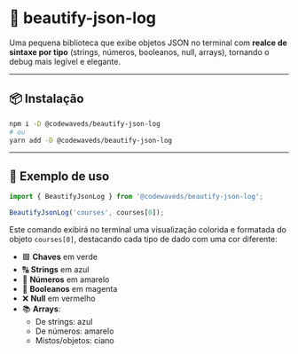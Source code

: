 # 🎨 beautify-json-log

Uma pequena biblioteca que exibe objetos JSON no terminal com **realce de sintaxe por tipo** (strings, números, booleanos, null, arrays), tornando o debug mais legível e elegante.

---

## 📦 Instalação

```bash
npm i -D @codewaveds/beautify-json-log
# ou
yarn add -D @codewaveds/beautify-json-log
```

---

## 🧪 Exemplo de uso

```ts
import { BeautifyJsonLog } from '@codewaveds/beautify-json-log';

BeautifyJsonLog('courses', courses[0]);
```

Este comando exibirá no terminal uma visualização colorida e formatada do objeto `courses[0]`, destacando cada tipo de dado com uma cor diferente:

- 🟩 **Chaves** em verde
- 🔠 **Strings** em azul
- 🔢 **Números** em amarelo
- 🔘 **Booleanos** em magenta
- ❌ **Null** em vermelho
- 📚 **Arrays**:
  - De strings: azul
  - De números: amarelo
  - Mistos/objetos: ciano